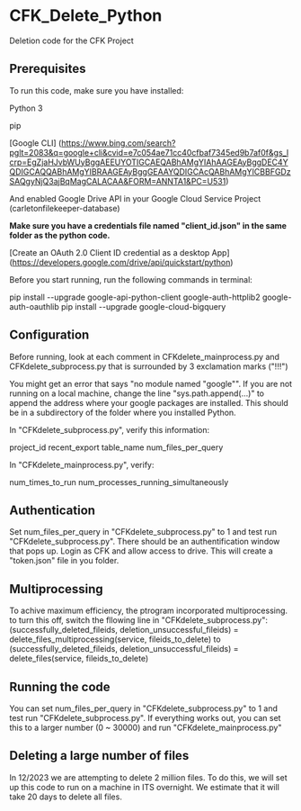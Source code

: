 # CFK_Delete_Python
Deletion code for the CFK Project

## Prerequisites
To run this code, make sure you have installed:

Python 3

pip

[Google CLI] (https://www.bing.com/search?pglt=2083&q=google+cli&cvid=e7c054ae71cc40cfbaf7345ed9b7af0f&gs_lcrp=EgZjaHJvbWUyBggAEEUYOTIGCAEQABhAMgYIAhAAGEAyBggDEC4YQDIGCAQQABhAMgYIBRAAGEAyBggGEAAYQDIGCAcQABhAMgYICBBFGDzSAQgyNjQ3ajBqMagCALACAA&FORM=ANNTA1&PC=U531)

And enabled Google Drive API in your Google Cloud Service Project (carletonfilekeeper-database)

**Make sure you have a credentials file named "client_id.json" in the same folder as the python code.**

[Create an OAuth 2.0 Client ID credential as a desktop App] (https://developers.google.com/drive/api/quickstart/python)

Before you start running, run the following commands in terminal:

pip install --upgrade google-api-python-client google-auth-httplib2 google-auth-oauthlib
pip install --upgrade google-cloud-bigquery

## Configuration

Before running, look at each comment in CFKdelete_mainprocess.py and CFKdelete_subprocess.py that is surrounded by 3 exclamation marks ("!!!")

You might get an error that says "no module named "google"". If you are not running on a local machine, change the line "sys.path.append(...)" to append the address where your google packages are installed. This should be in a subdirectory of the folder where you installed Python.

In "CFKdelete_subprocess.py", verify this information:

project_id
recent_export
table_name 
num_files_per_query

In "CFKdelete_mainprocess.py", verify: 

num_times_to_run
num_processes_running_simultaneously

## Authentication

Set num_files_per_query in "CFKdelete_subprocess.py" to 1 and test run "CFKdelete_subprocess.py". There should be an authentification window that pops up. Login as CFK and allow access to drive. This will create a "token.json" file in you folder.

## Multiprocessing

To achive maximum efficiency, the ptrogram incorporated multiprocessing. 
to turn this off, switch the fllowing line in "CFKdelete_subprocess.py": 
(successfully_deleted_fileids, deletion_unsuccessful_fileids) = delete_files_multiprocessing(service, fileids_to_delete)
to 
(successfully_deleted_fileids, deletion_unsuccessful_fileids) = delete_files(service, fileids_to_delete)


## Running the code

You can set num_files_per_query in "CFKdelete_subprocess.py" to 1 and test run "CFKdelete_subprocess.py". If everything works out, you can set this to a larger number (0 ~ 30000) and run "CFKdelete_mainprocess.py"

## Deleting a large number of files

In 12/2023 we are attempting to delete 2 million files. To do this, we will set up this code to run on a machine in ITS overnight. We estimate that it will take 20 days to delete all files.

